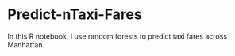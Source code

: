 # Predict-nTaxi-Fares
In this R notebook, I use random forests to predict taxi fares across Manhattan.
